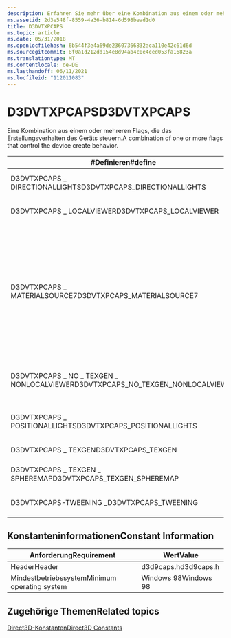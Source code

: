 ```yaml
---
description: Erfahren Sie mehr über eine Kombination aus einem oder mehreren Flags, die das Geräteerstellungsverhalten in der D3DVTXPCAPS-Konstante steuern.
ms.assetid: 2d3e548f-8559-4a36-b814-6d598bead1d0
title: D3DVTXPCAPS
ms.topic: article
ms.date: 05/31/2018
ms.openlocfilehash: 6b544f3e4a69de23607366832aca110e42c61d6d
ms.sourcegitcommit: 8f0a1d212dd154e8d94ab4c0e4ced053fa16823a
ms.translationtype: MT
ms.contentlocale: de-DE
ms.lasthandoff: 06/11/2021
ms.locfileid: "112011083"
---
```

# <a name="d3dvtxpcaps"></a><span data-ttu-id="8739a-103">D3DVTXPCAPS</span><span class="sxs-lookup"><span data-stu-id="8739a-103">D3DVTXPCAPS</span></span>

<span data-ttu-id="8739a-104">Eine Kombination aus einem oder mehreren Flags, die das Erstellungsverhalten des Geräts steuern.</span><span class="sxs-lookup"><span data-stu-id="8739a-104">A combination of one or more flags that control the device create behavior.</span></span>



| <span data-ttu-id="8739a-105">\#Definieren</span><span class="sxs-lookup"><span data-stu-id="8739a-105">\#define</span></span>                                | <span data-ttu-id="8739a-106">Beschreibung</span><span class="sxs-lookup"><span data-stu-id="8739a-106">Description</span></span>                                                                                                                                                                                        |
|-----------------------------------------|----------------------------------------------------------------------------------------------------------------------------------------------------------------------------------------------------|
| <span data-ttu-id="8739a-107">D3DVTXPCAPS \_ DIRECTIONALLIGHTS</span><span class="sxs-lookup"><span data-stu-id="8739a-107">D3DVTXPCAPS\_DIRECTIONALLIGHTS</span></span>          | <span data-ttu-id="8739a-108">Das Gerät kann gerichtete Beleuchtungen durchführen.</span><span class="sxs-lookup"><span data-stu-id="8739a-108">Device can do directional lights.</span></span>                                                                                                                                                                  |
| <span data-ttu-id="8739a-109">D3DVTXPCAPS \_ LOCALVIEWER</span><span class="sxs-lookup"><span data-stu-id="8739a-109">D3DVTXPCAPS\_LOCALVIEWER</span></span>                | <span data-ttu-id="8739a-110">Das Gerät kann den lokalen Viewer verwenden.</span><span class="sxs-lookup"><span data-stu-id="8739a-110">Device can do local viewer.</span></span>                                                                                                                                                                        |
| <span data-ttu-id="8739a-111">D3DVTXPCAPS \_ MATERIALSOURCE7</span><span class="sxs-lookup"><span data-stu-id="8739a-111">D3DVTXPCAPS\_MATERIALSOURCE7</span></span>            | <span data-ttu-id="8739a-112">Wenn diese Obergrenze festgelegt ist, unterstützt das Gerät die Farbmaterialzustände D3DRS \_ AMBIENTMATERIALSOURCE, D3DRS \_ DIFFUSEMATERIALSOURCE, D3DRS \_ EMISSIVEMATERIALSOURCE und D3DRS \_ SPECULARMATERIALSOURCE.</span><span class="sxs-lookup"><span data-stu-id="8739a-112">When this cap is set, the device supports the color material states: D3DRS\_AMBIENTMATERIALSOURCE, D3DRS\_DIFFUSEMATERIALSOURCE, D3DRS\_EMISSIVEMATERIALSOURCE, and D3DRS\_SPECULARMATERIALSOURCE.</span></span> |
| <span data-ttu-id="8739a-113">D3DVTXPCAPS \_ NO \_ TEXGEN \_ NONLOCALVIEWER</span><span class="sxs-lookup"><span data-stu-id="8739a-113">D3DVTXPCAPS\_NO\_TEXGEN\_NONLOCALVIEWER</span></span> | <span data-ttu-id="8739a-114">Das Gerät unterstützt keine Texturgenerierung im nicht lokalen Viewermodus.</span><span class="sxs-lookup"><span data-stu-id="8739a-114">Device does not support texture generation in non-local viewer mode.</span></span>                                                                                                                               |
| <span data-ttu-id="8739a-115">D3DVTXPCAPS \_ POSITIONALLIGHTS</span><span class="sxs-lookup"><span data-stu-id="8739a-115">D3DVTXPCAPS\_POSITIONALLIGHTS</span></span>           | <span data-ttu-id="8739a-116">Das Gerät kann Positionslichter (einschließlich Punkt und Punkt) durchführen.</span><span class="sxs-lookup"><span data-stu-id="8739a-116">Device can do positional lights (includes point and spot).</span></span>                                                                                                                                         |
| <span data-ttu-id="8739a-117">D3DVTXPCAPS \_ TEXGEN</span><span class="sxs-lookup"><span data-stu-id="8739a-117">D3DVTXPCAPS\_TEXGEN</span></span>                     | <span data-ttu-id="8739a-118">Das Gerät kann texgen.</span><span class="sxs-lookup"><span data-stu-id="8739a-118">Device can do texgen.</span></span>                                                                                                                                                                              |
| <span data-ttu-id="8739a-119">D3DVTXPCAPS \_ TEXGEN \_ SPHEREMAP</span><span class="sxs-lookup"><span data-stu-id="8739a-119">D3DVTXPCAPS\_TEXGEN\_SPHEREMAP</span></span>          | <span data-ttu-id="8739a-120">Das Gerät unterstützt D3DTSS \_ TCI \_ SPHEREMAP.</span><span class="sxs-lookup"><span data-stu-id="8739a-120">Device supports D3DTSS\_TCI\_SPHEREMAP.</span></span>                                                                                                                                                            |
| <span data-ttu-id="8739a-121">D3DVTXPCAPS-TWEENING \_</span><span class="sxs-lookup"><span data-stu-id="8739a-121">D3DVTXPCAPS\_TWEENING</span></span>                   | <span data-ttu-id="8739a-122">Das Gerät kann Scheitelpunkt-Tweening durchführen.</span><span class="sxs-lookup"><span data-stu-id="8739a-122">Device can do vertex tweening.</span></span>                                                                                                                                                                     |



 

## <a name="constant-information"></a><span data-ttu-id="8739a-123">Konstanteninformationen</span><span class="sxs-lookup"><span data-stu-id="8739a-123">Constant Information</span></span>



| <span data-ttu-id="8739a-124">Anforderung</span><span class="sxs-lookup"><span data-stu-id="8739a-124">Requirement</span></span>                         | <span data-ttu-id="8739a-125">Wert</span><span class="sxs-lookup"><span data-stu-id="8739a-125">Value</span></span>           |
|--------------------------|------------|
| <span data-ttu-id="8739a-126">Header</span><span class="sxs-lookup"><span data-stu-id="8739a-126">Header</span></span>                   | <span data-ttu-id="8739a-127">d3d9caps.h</span><span class="sxs-lookup"><span data-stu-id="8739a-127">d3d9caps.h</span></span> |
| <span data-ttu-id="8739a-128">Mindestbetriebssystem</span><span class="sxs-lookup"><span data-stu-id="8739a-128">Minimum operating system</span></span> | <span data-ttu-id="8739a-129">Windows 98</span><span class="sxs-lookup"><span data-stu-id="8739a-129">Windows 98</span></span> |



 

## <a name="related-topics"></a><span data-ttu-id="8739a-130">Zugehörige Themen</span><span class="sxs-lookup"><span data-stu-id="8739a-130">Related topics</span></span>

<dl> <dt>

[<span data-ttu-id="8739a-131">Direct3D-Konstanten</span><span class="sxs-lookup"><span data-stu-id="8739a-131">Direct3D Constants</span></span>](dx9-graphics-reference-d3d-constants.md)
</dt> </dl>

 

 



